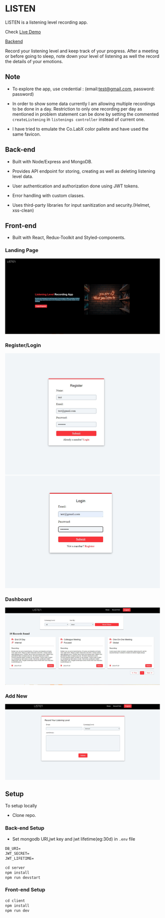 # LISTEN

LISTEN is a listening level recording app.

Check [Live Demo](https://listen-app.onrender.com)

[Backend](https://listen-app-api-n3ia.onrender.com/api/v1/auth/listenings)

Record your listening level and keep track of your progress. After a meeting or before going to sleep, note down your level of listening as well the record the details of your emotions.

## Note

- To explore the app, use credential : (email:test@gmail.com, password: password)

- In order to show some data currently I am allowing multiple recordings to be done in a day. Restriction to only one recording per day as mentioned in problem statement can be done by setting the commented `createListening` in `listenings controller` instead of current one.

- I have tried to emulate the Co.LabX color pallete and have used the same favicon.

## Back-end

- Built with Node/Express and MongoDB.

- Provides API endpoint for storing, creating as well as deleting listening level data.

- User authentication and authorization done using JWT tokens.

- Error handling with custom classes.

- Uses third-party libraries for input sanitization and security.(Helmet, xss-clean)

## Front-end

- Built with React, Redux-Toolkit and Styled-components.

### Landing Page

![Landing Page](/client/src/assets/screenshots/landing.jpg?raw=true)

### Register/Login

![Register](/client/src/assets/screenshots/register.jpg?raw=true)
![Login](/client/src/assets/screenshots/login.jpg?raw=true)

### Dashboard

![Dashboard](/client/src/assets/screenshots/dashboard.jpg?raw=true)

### Add New

![Add New](/client/src/assets/screenshots/addnew.jpg?raw=true)

## Setup

To setup locally

- Clone repo.

### Back-end Setup

- Set mongodb URI,jwt key and jwt lifetime(eg:30d) in `.env` file

```
DB_URI=
JWT_SECRET=
JWT_LIFETIME=
```

```
cd server
npm install
npm run devstart
```

### Front-end Setup

```
cd client
npm install
npm run dev
```
